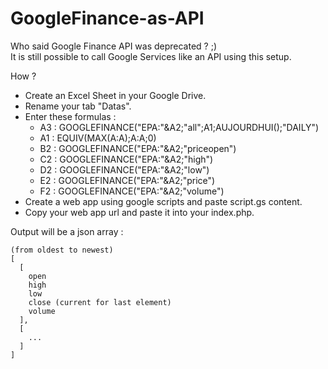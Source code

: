 # GoogleFinance-as-API

Who said Google Finance API was deprecated ? ;)   
It is still possible to call Google Services like an API using this setup.

How ?   

- Create an Excel Sheet in your Google Drive.  
- Rename your tab "Datas".  
- Enter these formulas :
  + A3 : GOOGLEFINANCE("EPA:"&A2;"all";A1;AUJOURDHUI();"DAILY")
  + A1 : EQUIV(MAX(A:A);A:A;0)
  + B2 : GOOGLEFINANCE("EPA:"&A2;"priceopen")
  + C2 : GOOGLEFINANCE("EPA:"&A2;"high")
  + D2 : GOOGLEFINANCE("EPA:"&A2;"low")
  + E2 : GOOGLEFINANCE("EPA:"&A2;"price")
  + F2 : GOOGLEFINANCE("EPA:"&A2;"volume")
- Create a web app using google scripts and paste script.gs content. 
- Copy your web app url and paste it into your index.php. 

Output will be a json array :  

```
(from oldest to newest)
[
  [ 
    open
    high
    low
    close (current for last element)
    volume
  ],
  [
    ...
  ]
]
```
